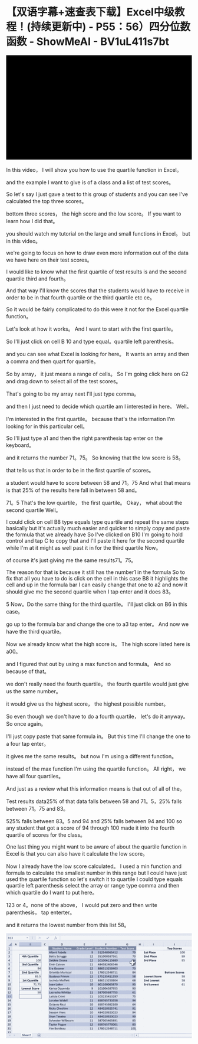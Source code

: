 # 【双语字幕+速查表下载】Excel中级教程！(持续更新中) - P55：56）四分位数函数 - ShowMeAI - BV1uL411s7bt

![](img/b14464df2d049c8c13066eebdd554f57_0.png)

In this video， I will show you how to use the quartile function in Excel。

 and the example I want to give is of a class and a list of test scores。

 So let's say I just gave a test to this group of students and you can see I've calculated the top three scores。

 bottom three scores， the high score and the low score。 If you want to learn how I did that。

 you should watch my tutorial on the large and small functions in Excel。 but in this video。

 we're going to focus on how to draw even more information out of the data we have here on their test scores。

 I would like to know what the first quartile of test results is and the second quartile third and fourth。

 And that way I'll know the scores that the students would have to receive in order to be in that fourth quartile or the third quartile etc ce。

 So it would be fairly complicated to do this were it not for the Excel quartile function。

 Let's look at how it works。 And I want to start with the first quartile。

 So I'll just click on cell B 10 and type equal。quartile left parenthesis。

 and you can see what Excel is looking for here。 It wants an array and then a comma and then quart for quartile。

 So by array， it just means a range of cells。 So I'm going click here on G2 and drag down to select all of the test scores。

 That's going to be my array next I'll just type comma。

 and then I just need to decide which quartile am I interested in here。 Well。

 I'm interested in the first quartile。 because that's the information I'm looking for in this particular cell。

 So I'll just type a1 and then the right parenthesis tap enter on the keyboard。

 and it returns the number 71。75。 So knowing that the low score is 58。

 that tells us that in order to be in the first quartile of scores。

 a student would have to score between 58 and 71。75 And what that means is that 25% of the results here fall in between 58 and。

71。5 That's the low quartile， the first quartile。 Okay， what about the second quartile Well。

 I could click on cell B8 type equals type quartile and repeat the same steps basically but it's actually much easier and quicker to simply copy and paste the formula that we already have So I've clicked on B10 I'm going to hold control and tap C to copy that and I'll paste it here for the second quartile while I'm at it might as well past it in for the third quartile Now。

 of course it's just giving me the same results71。75。

 The reason for that is because it still has the number1 in the formula So to fix that all you have to do is click on the cell in this case B8 it highlights the cell and up in the formula bar I can easily change that one to a2 and now it should give me the second quartile when I tap enter and it does 83。

5 Now。Do the same thing for the third quartile。 I'll just click on B6 in this case。

 go up to the formula bar and change the one to a3 tap enter。 And now we have the third quartile。

 Now we already know what the high score is。 The high score listed here is  a00。

 and I figured that out by using a max function and formula。 And so because of that。

 we don't really need the fourth quartile。 the fourth quartile would just give us the same number。

 it would give us the highest score， the highest possible number。

 So even though we don't have to do a fourth quartile， let's do it anyway。 So once again。

 I'll just copy paste that same formula in。 But this time I'll change the one to a four tap enter。

 it gives me the same results。 but now I'm using a different function。

 instead of the max function I'm using the quartile function。 All right， we have all four quartiles。

 And just as a review what this information means is that out of all of the。

Test results data25% of that data falls between 58 and 71。5，25% falls between 71。75 and 83。

525% falls between 83。5 and 94 and 25% falls between 94 and 100 so any student that got a score of 94 through 100 made it into the fourth quartile of scores for the class。

 One last thing you might want to be aware of about the quartile function in Excel is that you can also have it calculate the low score。

 Now I already have the low score calculated。 I used a min function and formula to calculate the smallest number in this range but I could have just used the quartile function so let's switch it to quartile I could type equals quartile left parenthesis select the array or range type comma and then which quartile do I want to put here。

123 or 4。none of the above， I would put zero and then write parenthesis， tap enterter。

 and it returns the lowest number from this list 58。



![](img/b14464df2d049c8c13066eebdd554f57_2.png)